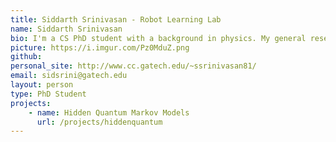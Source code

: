 ```yaml
---
title: Siddarth Srinivasan - Robot Learning Lab
name: Siddarth Srinivasan
bio: I'm a CS PhD student with a background in physics. My general research interests are in AI, machine learning, and natural language processing, with particular attention to the societal and ethical implications of deploying intelligent systems on a large scale.
picture: https://i.imgur.com/Pz0MduZ.png
github: 
personal_site: http://www.cc.gatech.edu/~ssrinivasan81/
email: sidsrini@gatech.edu
layout: person
type: PhD Student
projects:
    - name: Hidden Quantum Markov Models
      url: /projects/hiddenquantum
---
```

